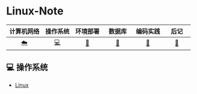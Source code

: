 # Linux-Note

| 计算机网络 | 操作系统 | 环境部署 | &nbsp;&nbsp;数据库&nbsp;&nbsp;| 编码实践| &nbsp;&nbsp;&nbsp;后记&nbsp;&nbsp;&nbsp; |
| :---: | :----: | :---: | :----: | :----: | :----: | 
|  [:cloud:](#cloud-网络) | [:computer:](#computer-操作系统) | [:floppy_disk:](#floppy_disk-数据库) | [:watermelon:](#watermelon-编码实践) | [:watermelon:](#watermelon-环境部署) | [:memo:](#memo-后记) |


## :computer: 操作系统

- [Linux](https://github.com/ck784101777/Linux-Note/blob/master/notes/Linux.md)
